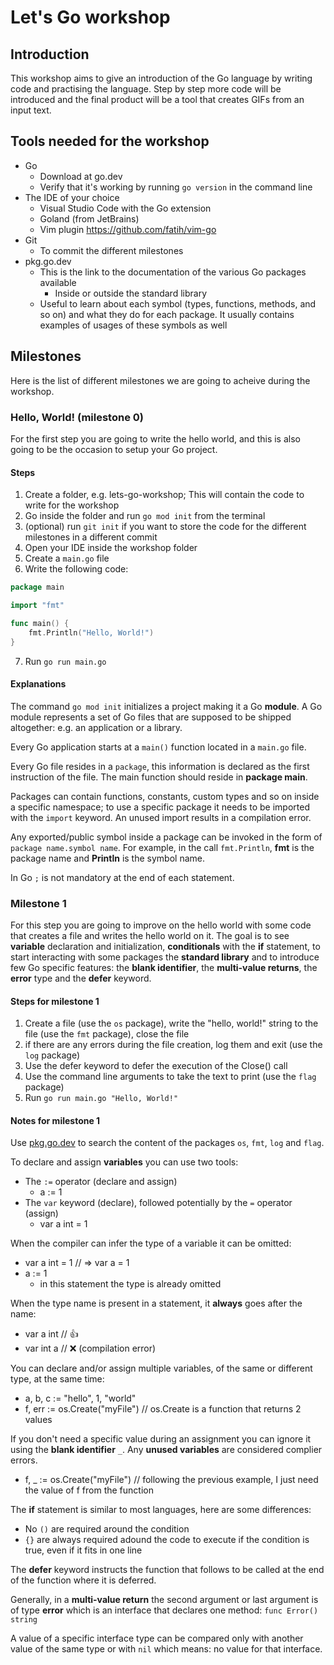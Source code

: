 # Let's Go workshop

## Introduction

This workshop aims to give an introduction of the Go language by writing code and practising the language. Step by step more code will be introduced and the final product will be a tool that creates GIFs from an input text.

## Tools needed for the workshop

- Go
  - Download at go.dev
  - Verify that it's working by running `go version` in the command line
- The IDE of your choice
  - Visual Studio Code with the Go extension
  - Goland (from JetBrains)
  - Vim plugin <https://github.com/fatih/vim-go>
- Git
  - To commit the different milestones
- pkg.go.dev
  - This is the link to the documentation of the various Go packages available
    - Inside or outside the standard library
  - Useful to learn about each symbol (types, functions, methods, and so on) and what they do for each package. It usually contains examples of usages of these symbols as well

## Milestones

Here is the list of different milestones we are going to acheive during the workshop.

### Hello, World! (milestone 0)

For the first step you are going to write the hello world, and this is also going to be the occasion to setup your Go project.

#### Steps

1. Create a folder, e.g. lets-go-workshop; This will contain the code to write for the workshop
2. Go inside the folder and run `go mod init` from the terminal
3. (optional) run `git init` if you want to store the code for the different milestones in a different commit
4. Open your IDE inside the workshop folder
5. Create a `main.go` file
6. Write the following code:

```go
package main

import "fmt"

func main() {
    fmt.Println("Hello, World!")
}
```

7. Run `go run main.go`

#### Explanations

The command `go mod init` initializes a project making it a Go __module__. A Go module represents a set of Go files that are supposed to be shipped altogether: e.g. an application or a library.

Every Go application starts at a `main()` function located in a `main.go` file.

Every Go file resides in a `package`, this information is declared as the first instruction of the file. The main function should reside in __package main__.

Packages can contain functions, constants, custom types and so on inside a specific namespace; to use a specific package it needs to be imported with the `import` keyword. An unused import results in a compilation error.

Any exported/public symbol inside a package can be invoked in the form of `package name.symbol name`. For example, in the call `fmt.Println`, __fmt__ is the package name and __Println__ is the symbol name.

In Go `;` is not mandatory at the end of each statement.

### Milestone 1

For this step you are going to improve on the hello world with some code that creates a file and writes the hello world on it. The goal is to see __variable__ declaration and initialization, __conditionals__ with the __if__ statement, to start interacting with some packages the __standard library__ and to introduce few Go specific features: the __blank identifier__, the __multi-value returns__, the __error__ type and the __defer__ keyword.

#### Steps for milestone 1

1. Create a file (use the `os` package), write the "hello, world!" string to the file (use the `fmt` package), close the file
2. if there are any errors during the file creation, log them and exit (use the `log` package)
3. Use the defer keyword to defer the execution of the Close() call
4. Use the command line arguments to take the text to print (use the `flag` package)
5. Run `go run main.go "Hello, World!"`

#### Notes for milestone 1

Use [pkg.go.dev](pkg.go.dev) to search the content of the packages `os`, `fmt`, `log` and `flag`.

To declare and assign __variables__ you can use two tools:

- The `:=` operator (declare and assign)
  - a := 1
- The `var` keyword (declare), followed potentially by the `=` operator (assign)
  - var a int = 1

When the compiler can infer the type of a variable it can be omitted:

- var a int = 1 // => var a = 1
- a := 1
  - in this statement the type is already omitted

When the type name is present in a statement, it __always__ goes after the name:

- var a int // :+1:
- var int a // :x: (compilation error)

You can declare and/or assign multiple variables, of the same or different type, at the same time:

- a, b, c := "hello", 1, "world"
- f, err := os.Create("myFile") // os.Create is a function that returns 2 values

If you don't need a specific value during an assignment you can ignore it using the __blank identifier__ `_`. Any __unused variables__ are considered complier errors.

- f, _ := os.Create("myFile") // following the previous example, I just need the value of f from the function

The __if__ statement is similar to most languages, here are some differences:

- No `()` are required around the condition
- `{}` are always required adound the code to execute if the condition is true, even if it fits in one line

The __defer__ keyword instructs the function that follows to be called at the end of the function where it is deferred.

Generally, in a __multi-value return__ the second argument or last argument is of type __error__ which is an interface that declares one method: `func Error() string`

A value of a specific interface type can be compared only with another value of the same type or with `nil` which means: no value for that interface.
